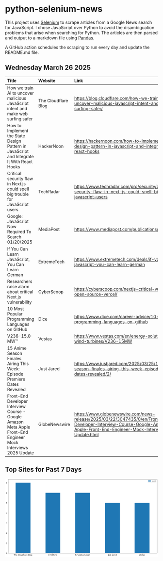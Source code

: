 # python-selenium-news

This project uses [Selenium](https://www.seleniumhq.org/) to scrape articles from a Google News search for JavaScript.
I chose JavaScript over Python to avoid the disambiguation problems that arise when searching for Python.
The articles are then parsed and output to a markdown file using [Pandas](https://pandas.pydata.org/).

A GitHub action schedules the scraping to run every day and update the README.md file.

## Wednesday March 26 2025


| Title                                                                                                          | Website             | Link                                                                                                                                                                                 |
|:---------------------------------------------------------------------------------------------------------------|:--------------------|:-------------------------------------------------------------------------------------------------------------------------------------------------------------------------------------|
| How we train AI to uncover malicious JavaScript intent and make web surfing safer                              | The Cloudflare Blog | https://blog.cloudflare.com/how-we-train-ai-to-uncover-malicious-javascript-intent-and-make-web-surfing-safer/                                                                       |
| How to Implement the State Design Pattern in JavaScript and Integrate It With React Hooks                      | HackerNoon          | https://hackernoon.com/how-to-implement-the-state-design-pattern-in-javascript-and-integrate-it-with-react-hooks                                                                     |
| Critical security flaw in Next.js could spell big trouble for JavaScript users                                 | TechRadar           | https://www.techradar.com/pro/security/critical-security-flaw-in-next-js-could-spell-big-trouble-for-javascript-users                                                                |
| Google: JavaScript Now Required To Search 01/20/2025                                                           | MediaPost           | https://www.mediapost.com/publications/article/402666/                                                                                                                               |
| If You Can Learn JavaScript, You Can Learn German                                                              | ExtremeTech         | https://www.extremetech.com/deals/if-you-can-learn-javascript-you-can-learn-german                                                                                                   |
| Researchers raise alarm about critical Next.js vulnerability                                                   | CyberScoop          | https://cyberscoop.com/nextjs-critical-vulnerability-open-source-vercel/                                                                                                             |
| 10 Most Popular Programming Languages on GitHub                                                                | Dice                | https://www.dice.com/career-advice/10-most-popular-programming-languages-on-github                                                                                                   |
| V236-15.0 MW™                                                                                                  | Vestas              | https://www.vestas.com/en/energy-solutions/offshore-wind-turbines/V236-15MW                                                                                                          |
| 15 Anime Season Finales Airing This Week: Episode Premiere Dates Revealed                                      | Just Jared          | https://www.justjared.com/2025/03/25/15-anime-season-finales-airing-this-week-episode-premiere-dates-revealed/2/                                                                     |
| Front-End Developer Interview Course - Google Amazon Meta Apple Front-End Engineer Mock Interviews 2025 Update | GlobeNewswire       | https://www.globenewswire.com/news-release/2025/03/22/3047435/0/en/Front-End-Developer-Interview-Course-Google-Amazon-Meta-Apple-Front-End-Engineer-Mock-Interviews-2025-Update.html |
## Top Sites for Past 7 Days

![Graph of Top Sites](https://raw.githubusercontent.com/dan-mba/python-selenium-news/main/last-week.png)

